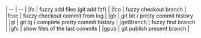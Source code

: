 | -- | -- |
|fa         | fuzzy add files (git add fzf) |
|fco        | fuzzy checkout branch |
|fcoc       | fuzzy checkout commit from log |
|gb         | git bit / pretty commit history |
|gl         | git lg / complete pretty commit history |
|getBranch  | fuzzy find branch |
|gfc        | show files of the last commits |
|gpub       | git publish present branch |
